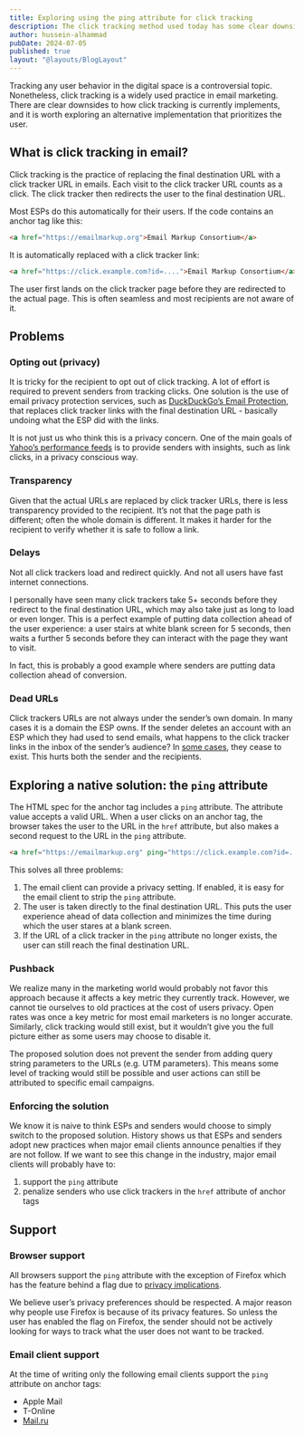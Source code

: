 ```yaml
---
title: Exploring using the ping attribute for click tracking
description: The click tracking method used today has some clear downsides. Can the ping tag attribute be used instead?
author: hussein-alhammad
pubDate: 2024-07-05
published: true
layout: "@layouts/BlogLayout"
---
```


Tracking any user behavior in the digital space is a controversial topic. Nonetheless, click tracking is a widely used practice in email marketing. There are clear downsides to how click tracking is currently implements, and it is worth exploring an alternative implementation that prioritizes the user.

## What is click tracking in email?

Click tracking is the practice of replacing the final destination URL with a click tracker URL in emails. Each visit to the click tracker URL counts as a click. The click tracker then redirects the user to the final destination URL.

Most ESPs do this automatically for their users. If the code contains an anchor tag like this:

```html
<a href="https://emailmarkup.org">Email Markup Consortium</a>
```

It is automatically replaced with a click tracker link:

```html
<a href="https://click.example.com?id=....">Email Markup Consortium</a>
```

The user first lands on the click tracker page before they are redirected to the actual page. This is often seamless and most recipients are not aware of it.

## Problems

### Opting out (privacy)

It is tricky for the recipient to opt out of click tracking. A lot of effort is required to prevent senders from tracking clicks. One solution is the use of email privacy protection services, such as [DuckDuckGo’s Email Protection](https://duckduckgo.com/email/), that replaces click tracker links with the final destination URL - basically undoing what the ESP did with the links.

It is not just us who think this is a privacy concern. One of the main goals of [Yahoo’s performance feeds](https://senders.yahooinc.com/email-deliverability-performance-feeds/) is to provide senders with insights, such as link clicks, in a privacy conscious way. 

### Transparency

Given that the actual URLs are replaced by click tracker URLs, there is less transparency provided to the recipient. It’s not that the page path is different; often the whole domain is different. It makes it harder for the recipient to verify whether it is safe to follow a link.

### Delays

Not all click trackers load and redirect quickly. And not all users have fast internet connections.

I personally have seen many click trackers take 5+ seconds before they redirect to the final destination URL, which may also take just as long to load or even longer. This is a perfect example of putting data collection ahead of the user experience: a user stairs at white blank screen for 5 seconds, then waits a further 5 seconds before they can interact with the page they want to visit.

In fact, this is probably a good example where senders are putting data collection ahead of conversion.

### Dead URLs

Click trackers URLs are not always under the sender’s own domain. In many cases it is a domain the ESP owns. If the sender deletes an account with an ESP which they had used to send emails, what happens to the click tracker links in the inbox of the sender’s audience? In [some cases](https://twitter.com/wesbos/status/1331631945407754240), they cease to exist. This hurts both the sender and the recipients.

## Exploring a native solution: the `ping` attribute

The HTML spec for the anchor tag includes a `ping` attribute. The attribute value accepts a valid URL. When a user clicks on an anchor tag, the browser takes the user to the URL in the `href` attribute, but also makes a second request to the URL in the `ping` attribute.

```html
<a href="https://emailmarkup.org" ping="https://click.example.com?id=....">Email Markup Consortium</a>
```

This solves all three problems:

1. The email client can provide a privacy setting. If enabled, it is easy for the email client to strip the `ping` attribute.
2. The user is taken directly to the final destination URL. This puts the user experience ahead of data collection and minimizes the time during which the user stares at a blank screen.
3. If the URL of a click tracker in the `ping` attribute no longer exists, the user can still reach the final destination URL.

### Pushback

We realize many in the marketing world would probably not favor this approach because it affects a key metric they currently track. However, we cannot tie ourselves to old practices at the cost of users privacy. Open rates was once a key metric for most email marketers is no longer accurate. Similarly, click tracking would still exist, but it wouldn’t give you the full picture either as some users may choose to disable it.

The proposed solution does not prevent the sender from adding query string parameters to the URLs (e.g. UTM parameters). This means some level of tracking would still be possible and user actions can still be attributed to specific email campaigns.

### Enforcing the solution

We know it is naive to think ESPs and senders would choose to simply switch to the proposed solution. History shows us that ESPs and senders adopt new practices when major email clients announce penalties if they are not follow. If we want to see this change in the industry, major email clients will probably have to:

1. support the `ping` attribute
2. penalize senders who use click trackers in the `href` attribute of anchor tags

## Support

### Browser support

All browsers support the `ping` attribute with the exception of Firefox which has the feature behind a flag due to [privacy implications](https://kb.mozillazine.org/Browser.send_pings). 

We believe user’s privacy preferences should be respected. A major reason why people use Firefox is because of its privacy features. So unless the user has enabled the flag on Firefox, the sender should not be actively looking for ways to track what the user does not want to be tracked.

### Email client support

At the time of writing only the following email clients support the `ping` attribute on anchor tags:

* Apple Mail
* T-Online
* [Mail.ru](http://mail.ru/)